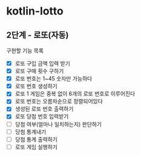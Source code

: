 # kotlin-lotto

## 2단계 - 로또(자동)
구현할 기능 목록
 - [x] 로또 구입 금액 입력 받기
 - [x] 로또 구매 횟수 구하기
 - [x] 로또 번호는 1~45 숫자만 가능하다
 - [x] 로또 번호 생성하기
 - [x] 로또 1 게임은 중복 없이 6개의 로또 번호로 이루어진다
 - [x] 로또 번호는 오름차순으로 정렬되어있다
 - [x] 생성된 로또 번호 출력하기
 - [x] 로또 당첨 번호 입력받기
 - [ ] 당첨 여부(얼마나 일치하는지) 판단하기
 - [ ] 당첨 통계내기
 - [ ] 당첨 통계 출력하기
 - [ ] 로또 게임 실행하기